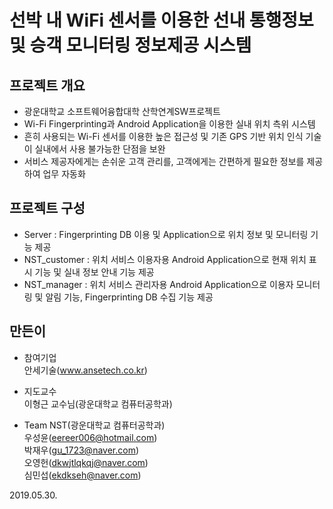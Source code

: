 # 선박 내 WiFi 센서를 이용한 선내 통행정보 및 승객 모니터링 정보제공 시스템

## 프로젝트 개요
* 광운대학교 소프트웨어융합대학 산학연계SW프로젝트<br/>
* Wi-Fi Fingerprinting과 Android Application을 이용한 실내 위치 측위 시스템<br/>
* 흔히 사용되는 Wi-Fi 센서를 이용한 높은 접근성 및 기존 GPS 기반 위치 인식 기술이 실내에서 사용 불가능한 단점을 보완<br/>
* 서비스 제공자에게는 손쉬운 고객 관리를, 고객에게는 간편하게 필요한 정보를 제공하여 업무 자동화<br/>

## 프로젝트 구성
* Server : Fingerprinting DB 이용 및 Application으로 위치 정보 및 모니터링 기능 제공<br/>
* NST_customer : 위치 서비스 이용자용 Android Application으로 현재 위치 표시 기능 및 실내 정보 안내 기능 제공<br/>
* NST_manager : 위치 서비스 관리자용 Android Application으로 이용자 모니터링 및 알림 기능, Fingerprinting DB 수집 기능 제공<br/>

## 만든이
* 참여기업<br/>
안세기술(www.ansetech.co.kr)<br/>

* 지도교수<br/>
이형근 교수님(광운대학교 컴퓨터공학과)<br/>

* Team NST(광운대학교 컴퓨터공학과)<br/>
우성윤(eereer006@hotmail.com)<br/>
박재우(gu_1723@naver.com)<br/>
오영헌(dkwjtlqkqj@naver.com)<br/>
심민섭(ekdkseh@naver.com)<br/>

2019.05.30.